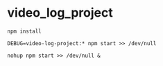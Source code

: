 # video_log_project

`npm install`

`DEBUG=video-log-project:* npm start >> /dev/null`

`nohup npm start >> /dev/null &`